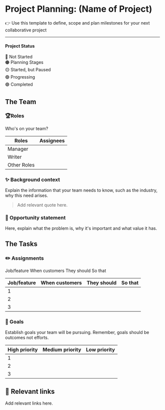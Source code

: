 # Project Planning: (Name of Project)

👉 Use this template to define, scope and plan milestones for your next collaborative project

-------

#### Project Status
🔴 Not Started  
🟠 Planning Stages  
🟡 Started, but Paused  
🟢 Progressing  
🟣 Completed  

## The Team

### 🏆Roles

Who's on your team?

| Roles    | Assignees |
| -------- | ------- |
|  Manager |         |
|  Writer  |         |
|  Other Roles   |         |		
		
### ✨ Background context
Explain the information that your team needs to know, such as the industry, why this need arises.  
> Add relevant quote here.

### 💭 Opportunity statement
Here, explain what the problem is, why it's important and what value it has. 


## The Tasks

### ✏️ Assignments

Job/feature	When customers	They should	So that	

| Job/feature    | When customers  |  They should | So that |
| -------- | ------- | ------- | ------- |
|  1  |         |          |          |
|  2  |         |          |          |
|  3  |         |	         |          |
				
				
### 🥅 Goals
Establish goals your team will be pursuing. Remember, goals should be outcomes not efforts.

	
			
| High priority    | Medium priority	 |  Low priority	|
| -------- | ------- | ------- |
|  1  |         |          |
|  2  |         |          |
|  3  |         |	         |	
			


## 🔗 Relevant links
Add relevant links here.




